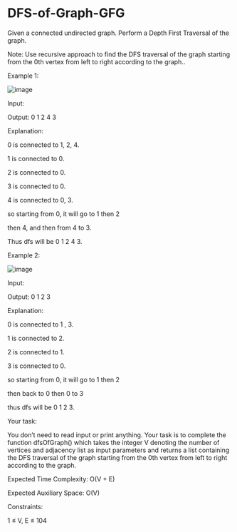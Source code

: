 # DFS-of-Graph-GFG


Given a connected undirected graph. Perform a Depth First Traversal of the graph.


Note: Use recursive approach to find the DFS traversal of the graph starting from the 0th vertex from left to right according to the graph..


Example 1:

![image](https://user-images.githubusercontent.com/63790684/128987254-8c01a173-92d4-46f0-9853-c2e8fd572160.png)


Input:



Output: 0 1 2 4 3


Explanation: 


0 is connected to 1, 2, 4.


1 is connected to 0.

2 is connected to 0.


3 is connected to 0.


4 is connected to 0, 3.


so starting from 0, it will go to 1 then 2


then 4, and then from 4 to 3.


Thus dfs will be 0 1 2 4 3.



Example 2:

![image](https://user-images.githubusercontent.com/63790684/128987306-36175812-713e-46e9-8719-d1bc8fe9d533.png)


Input:



Output: 0 1 2 3


Explanation:


0 is connected to 1 , 3.


1 is connected to 2. 


2 is connected to 1.


3 is connected to 0. 


so starting from 0, it will go to 1 then 2


then back to 0 then 0 to 3


thus dfs will be 0 1 2 3. 



Your task:


You don’t need to read input or print anything. Your task is to complete the function dfsOfGraph() which takes the integer V denoting the number of vertices and adjacency list as input parameters and returns  a list containing the DFS traversal of the graph starting from the 0th vertex from left to right according to the graph.


Expected Time Complexity: O(V + E)


Expected Auxiliary Space: O(V)


Constraints:


1 ≤ V, E ≤ 104
